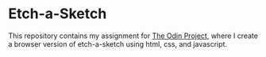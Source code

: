 # Etch-a-Sketch
This repository contains my assignment for [The Odin Project](https://www.theodinproject.com/lessons/foundations-etch-a-sketch), where I create a browser version of etch-a-sketch using html, css, and javascript.
